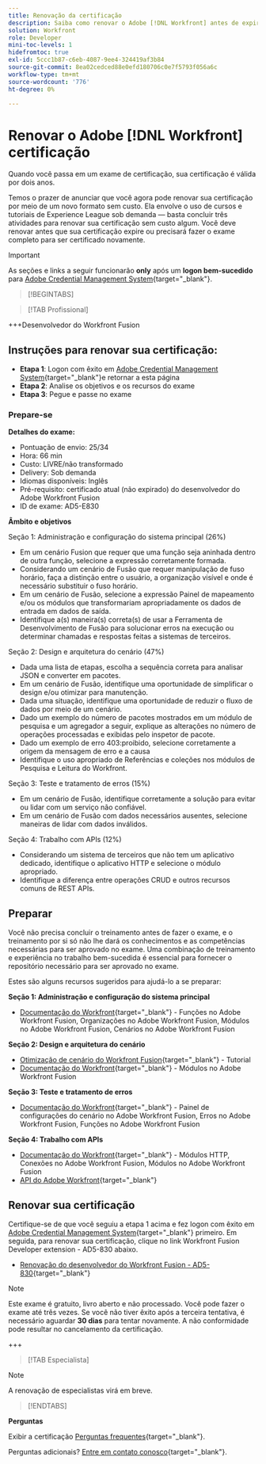 ```yaml
---
title: Renovação da certificação
description: Saiba como renovar o Adobe [!DNL Workfront] antes de expirar.
solution: Workfront
role: Developer
mini-toc-levels: 1
hidefromtoc: true
exl-id: 5ccc1b87-c6eb-4087-9ee4-324419af3b84
source-git-commit: 8ea02cedced88e0efd180706c0e7f5793f056a6c
workflow-type: tm+mt
source-wordcount: '776'
ht-degree: 0%

---
```


# Renovar o Adobe [!DNL Workfront] certificação

Quando você passa em um exame de certificação, sua certificação é válida por dois anos.

Temos o prazer de anunciar que você agora pode renovar sua certificação por meio de um novo formato sem custo. Ela envolve o uso de cursos e tutoriais de Experience League sob demanda — basta concluir três atividades para renovar sua certificação sem custo algum. Você deve renovar antes que sua certificação expire ou precisará fazer o exame completo para ser certificado novamente.

>[!IMPORTANT]
>
>As seções e links a seguir funcionarão **only** após um **logon bem-sucedido** para [Adobe Credential Management System](http://www.certmetrics.com/adobe){target="_blank"}.

>[!BEGINTABS]

>[!TAB Profissional]

+++Desenvolvedor do Workfront Fusion

## Instruções para renovar sua certificação:

* **Etapa 1**: Logon com êxito em [Adobe Credential Management System](http://www.certmetrics.com/adobe){target="_blank"}e retornar a esta página
* **Etapa 2**: Analise os objetivos e os recursos do exame
* **Etapa 3**: Pegue e passe no exame

### Prepare-se

**Detalhes do exame:**

* Pontuação de envio: 25/34
* Hora: 66 min
* Custo: LIVRE/não transformado
* Delivery: Sob demanda
* Idiomas disponíveis: Inglês
* Pré-requisito: certificado atual (não expirado) do desenvolvedor do Adobe Workfront Fusion
* ID de exame: AD5-E830

**Âmbito e objetivos**

Seção 1: Administração e configuração do sistema principal (26%)

* Em um cenário Fusion que requer que uma função seja aninhada dentro de outra função, selecione a expressão corretamente formada.
* Considerando um cenário de Fusão que requer manipulação de fuso horário, faça a distinção entre o usuário, a organização visível e onde é necessário substituir o fuso horário.
* Em um cenário de Fusão, selecione a expressão Painel de mapeamento e/ou os módulos que transformariam apropriadamente os dados de entrada em dados de saída.
* Identifique a(s) maneira(s) correta(s) de usar a Ferramenta de Desenvolvimento de Fusão para solucionar erros na execução ou determinar chamadas e respostas feitas a sistemas de terceiros.

Seção 2: Design e arquitetura do cenário (47%)

* Dada uma lista de etapas, escolha a sequência correta para analisar JSON e converter em pacotes.
* Em um cenário de Fusão, identifique uma oportunidade de simplificar o design e/ou otimizar para manutenção.
* Dada uma situação, identifique uma oportunidade de reduzir o fluxo de dados por meio de um cenário.
* Dado um exemplo do número de pacotes mostrados em um módulo de pesquisa e um agregador a seguir, explique as alterações no número de operações processadas e exibidas pelo inspetor de pacote.
* Dado um exemplo de erro 403:proibido, selecione corretamente a origem da mensagem de erro e a causa
* Identifique o uso apropriado de Referências e coleções nos módulos de Pesquisa e Leitura do Workfront.

Seção 3: Teste e tratamento de erros (15%)

* Em um cenário de Fusão, identifique corretamente a solução para evitar ou lidar com um serviço não confiável.
* Em um cenário de Fusão com dados necessários ausentes, selecione maneiras de lidar com dados inválidos.

Seção 4: Trabalho com APIs (12%)

* Considerando um sistema de terceiros que não tem um aplicativo dedicado, identifique o aplicativo HTTP e selecione o módulo apropriado.
* Identifique a diferença entre operações CRUD e outros recursos comuns de REST APIs.

## Preparar

Você não precisa concluir o treinamento antes de fazer o exame, e o treinamento por si só não lhe dará os conhecimentos e as competências necessárias para ser aprovado no exame. Uma combinação de treinamento e experiência no trabalho bem-sucedida é essencial para fornecer o repositório necessário para ser aprovado no exame.

Estes são alguns recursos sugeridos para ajudá-lo a se preparar:

**Seção 1: Administração e configuração do sistema principal**

* [Documentação do Workfront](https://experienceleague.adobe.com/docs/workfront/using/home.html?lang=en){target="_blank"} - Funções no Adobe Workfront Fusion, Organizações no Adobe Workfront Fusion, Módulos no Adobe Workfront Fusion, Cenários no Adobe Workfront Fusion

**Seção 2: Design e arquitetura do cenário**

* [Otimização de cenário do Workfront Fusion](https://experienceleague.adobe.com/docs/workfront-learn/tutorials-workfront/fusion/design-optimization-and-testing/workfront-fusion-scenario-optimization.html?lang=en){target="_blank"} - Tutorial
* [Documentação do Workfront](https://experienceleague.adobe.com/docs/workfront/using/home.html?lang=en){target="_blank"} - Módulos no Adobe Workfront Fusion

**Seção 3: Teste e tratamento de erros**

* [Documentação do Workfront](https://experienceleague.adobe.com/docs/workfront/using/home.html?lang=en){target="_blank"} - Painel de configurações do cenário no Adobe Workfront Fusion, Erros no Adobe Workfront Fusion, Funções no Adobe Workfront Fusion

**Seção 4: Trabalho com APIs**

* [Documentação do Workfront](https://experienceleague.adobe.com/docs/workfront/using/home.html?lang=en){target="_blank"} - Módulos HTTP, Conexões no Adobe Workfront Fusion, Módulos no Adobe Workfront Fusion
* [API do Adobe Workfront](https://experienceleague.adobe.com/docs/workfront/using/adobe-workfront-api/workfront-api.html?lang=en){target="_blank"}

## Renovar sua certificação

Certifique-se de que você seguiu a etapa 1 acima e fez logon com êxito em [Adobe Credential Management System](http://www.certmetrics.com/adobe){target="_blank"} primeiro. Em seguida, para renovar sua certificação, clique no link Workfront Fusion Developer extension - AD5-830 abaixo.

* [Renovação do desenvolvedor do Workfront Fusion - AD5-830](https://www.certmetrics.com/adobe/candidate/caveon_sso_adobe.aspx?ssoLogin=true&amp;eid=AD5-E830){target="_blank"}

>[!NOTE]
>
>Este exame é gratuito, livro aberto e não processado. Você pode fazer o exame até três vezes. Se você não tiver êxito após a terceira tentativa, é necessário aguardar **30 dias** para tentar novamente. A não conformidade pode resultar no cancelamento da certificação.

+++

>[!TAB Especialista]

>[!NOTE]
>
>A renovação de especialistas virá em breve.

>[!ENDTABS]

**Perguntas**

Exibir a certificação [Perguntas frequentes](https://experienceleague.adobe.com/docs/certification/certification/faq.html?lang=en){target="_blank"}.

Perguntas adicionais? [Entre em contato conosco](mailto:certif@adobe.com){target="_blank"}.
